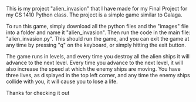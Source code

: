 This is my project "alien_invasion" that I have made for my Final Project for my CS 1410 Python class. 
The project is a simple game similar to Galaga. 

To run this game, simply download all the python files and the "images" file into a folder and name it "alien_invasion". Then run the code in the main file: "alien_invasion.py".
This should run the game, and you can exit the game at any time by pressing "q" on the keyboard, or simply hitting the exit button. 

The game runs in levels, and every time you destroy all the alien ships it will advance to the next level. 
Every time you advance to the next level, it will also increase the speed at which the enemy ships are moving. 
You have three lives, as displayed in the top left corner, and any time the enemy ships collide with you, it will cause you to lose a life. 

Thanks for checking it out
